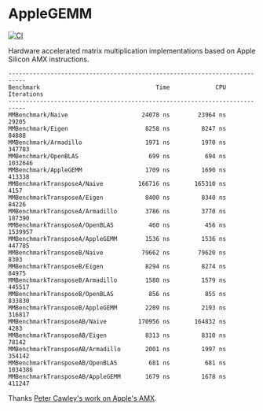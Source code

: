 # AppleGEMM

[![CI](https://github.com/gorse-cloud/AppleGEMM/actions/workflows/ci.yml/badge.svg?branch=main)](https://github.com/gorse-cloud/AppleGEMM/actions/workflows/ci.yml)

Hardware accelerated matrix multiplication implementations based on Apple Silicon AMX instructions.

```
---------------------------------------------------------------------------
Benchmark                                 Time             CPU   Iterations
---------------------------------------------------------------------------
MMBenchmark/Naive                     24078 ns        23964 ns        29205
MMBenchmark/Eigen                      8258 ns         8247 ns        84888
MMBenchmark/Armadillo                  1971 ns         1970 ns       347783
MMBenchmark/OpenBLAS                    699 ns          694 ns      1032646
MMBenchmark/AppleGEMM                  1709 ns         1690 ns       413338
MMBenchmarkTransposeA/Naive          166716 ns       165310 ns         4157
MMBenchmarkTransposeA/Eigen            8400 ns         8340 ns        84226
MMBenchmarkTransposeA/Armadillo        3786 ns         3770 ns       187390
MMBenchmarkTransposeA/OpenBLAS          460 ns          456 ns      1539957
MMBenchmarkTransposeA/AppleGEMM        1536 ns         1536 ns       447785
MMBenchmarkTransposeB/Naive           79662 ns        79620 ns         8303
MMBenchmarkTransposeB/Eigen            8294 ns         8274 ns        84975
MMBenchmarkTransposeB/Armadillo        1580 ns         1579 ns       445517
MMBenchmarkTransposeB/OpenBLAS          856 ns          855 ns       833830
MMBenchmarkTransposeB/AppleGEMM        2209 ns         2193 ns       316817
MMBenchmarkTransposeAB/Naive         170956 ns       164832 ns         4283
MMBenchmarkTransposeAB/Eigen           8313 ns         8310 ns        78142
MMBenchmarkTransposeAB/Armadillo       2001 ns         1997 ns       354142
MMBenchmarkTransposeAB/OpenBLAS         681 ns          681 ns      1034386
MMBenchmarkTransposeAB/AppleGEMM       1679 ns         1678 ns       411247
```

Thanks [Peter Cawley's work on Apple's AMX](https://github.com/corsix/amx).
